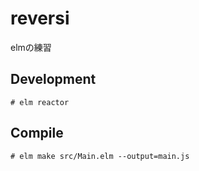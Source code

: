# reversi

elmの練習

## Development

``` console
# elm reactor
```

## Compile

``` console
# elm make src/Main.elm --output=main.js
```
